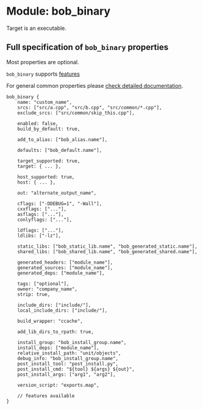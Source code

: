 Module: bob_binary
==================

Target is an executable.

## Full specification of `bob_binary` properties
Most properties are optional.

`bob_binary` supports [features](../features.md)

For general common properties please [check detailed documentation](common_module_properties.md).

```bp
bob_binary {
    name: "custom_name",
    srcs: ["src/a.cpp", "src/b.cpp", "src/common/*.cpp"],
    exclude_srcs: ["src/common/skip_this.cpp"],

    enabled: false,
    build_by_default: true,

    add_to_alias: ["bob_alias.name"],

    defaults: ["bob_default.name"],

    target_supported: true,
    target: { ... },

    host_supported: true,
    host: { ... },

    out: "alternate_output_name",

    cflags: ["-DDEBUG=1", "-Wall"],
    cxxflags: ["..."],
    asflags: ["..."],
    conlyflags: ["..."],

    ldflags: ["..."],
    ldlibs: ["-lz"],

    static_libs: ["bob_static_lib.name", "bob_generated_static.name"],
    shared_libs: ["bob_shared_lib.name", "bob_generated_shared.name"],

    generated_headers: ["module_name"],
    generated_sources: ["module_name"],
    generated_deps: ["module_name"],

    tags: ["optional"],
    owner: "company_name",
    strip: true,

    include_dirs: ["include/"],
    local_include_dirs: ["include/"],

    build_wrapper: "ccache",

    add_lib_dirs_to_rpath: true,

    install_group: "bob_install_group.name",
    install_deps: ["module_name"],
    relative_install_path: "unit/objects",
    debug_info: "bob_install_group.name",
    post_install_tool: "post_install.py",
    post_install_cmd: "${tool} ${args} ${out}",
    post_install_args: ["arg1", "arg2"],

    version_script: "exports.map",

    // features available
}
```
